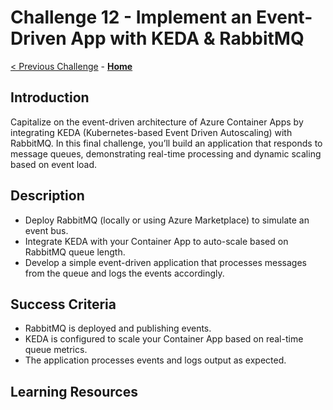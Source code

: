 # Challenge 12 - Implement an Event-Driven App with KEDA & RabbitMQ

 [< Previous Challenge](./Challenge-12.md) - **[Home](../README.md)**

## Introduction
Capitalize on the event-driven architecture of Azure Container Apps by integrating KEDA (Kubernetes-based Event Driven Autoscaling) with RabbitMQ. In this final challenge, you’ll build an application that responds to message queues, demonstrating real-time processing and dynamic scaling based on event load.

## Description
- Deploy RabbitMQ (locally or using Azure Marketplace) to simulate an event bus.
- Integrate KEDA with your Container App to auto-scale based on RabbitMQ queue length.
- Develop a simple event-driven application that processes messages from the queue and logs the events accordingly.

## Success Criteria
- RabbitMQ is deployed and publishing events.
- KEDA is configured to scale your Container App based on real-time queue metrics.
- The application processes events and logs output as expected.

## Learning Resources
